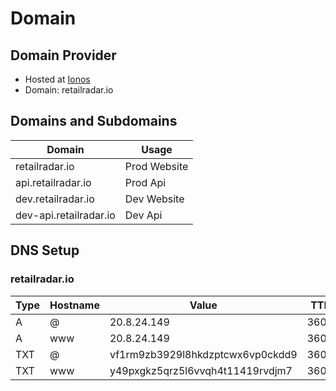 # Domain

## Domain Provider
- Hosted at [Ionos](www.ionos.de)
- Domain: retailradar.io

## Domains and Subdomains

| Domain        | Usage         |
| ------------- | ------------- |
| retailradar.io | Prod Website |
| api.retailradar.io | Prod Api|
| dev.retailradar.io | Dev Website |
| dev-api.retailradar.io | Dev Api |

## DNS Setup

### retailradar.io
 
 Type           | Hostname         | Value         | TTL         |
| ------------- | ------------- | ------------- |------------- |
| A | @ | 20.8.24.149 | 3600
| A | www | 20.8.24.149 | 3600
| TXT | @ | vf1rm9zb3929l8hkdzptcwx6vp0ckdd9 | 3600
| TXT | www | y49pxgkz5qrz5l6vvqh4t11419rvdjm7 | 3600
